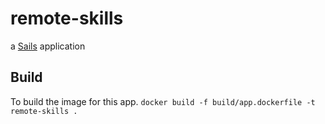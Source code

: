 # remote-skills

a [Sails](http://sailsjs.org) application

## Build

To build the image for this app.
`docker build -f build/app.dockerfile -t remote-skills .`

